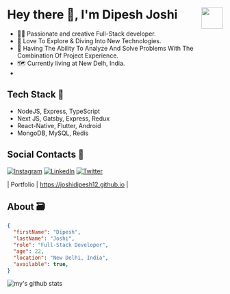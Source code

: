 # Hey there 👋, I'm Dipesh Joshi <img width="50" style="float: right;" src="https://media.giphy.com/media/1fhj2FW0661V3Nb2Me/giphy.gif">

- 👨‍💻 Passionate and creative Full-Stack developer. 
- 🚀 Love To Explore & Diving Into New Technologies.
- 🎯 Having The Ability To Analyze And Solve Problems With The Combination Of Project Experience.
- 🗺 Currently living at New Delh, India.
- 

## Tech Stack 🎒

- NodeJS, Express, TypeScript
- Next JS, Gatsby, Express, Redux
- React-Native, Flutter, Android
- MongoDB, MySQL, Redis


## Social Contacts 🤝

[![Instagram][insta-shield]][insta-url] [![LinkedIn][linkedin-shield]][linkedin-url] [![Twitter][twitter-shield]][twitter-url]

<!-- | Sites      | URL | -->
<!-- | :---        |    :---  | -->
| Portfolio  | https://joshidipesh12.github.io |
<!-- | Blog  | https://www.blog.devsolo.in | -->

## About 🗃 
  
```json
{
  "firstName": "Dipesh",
  "lastName": "Joshi",
  "role": "Full-Stack Developer",
  "age": 22,
  "location": "New Delhi, India",
  "available": true,
}
```

![my's github stats](https://github-readme-stats.vercel.app/api?username=joshidipesh12&show_icons=true&title_color=fff&icon_color=79ff97&text_color=9f9f9f&bg_color=000)
   
[linkedin-shield]: https://img.shields.io/badge/-LinkedIn-black.svg?style=for-the-badge&logo=linkedin&colorB=555
[linkedin-url]: https://linkedin.com/in/joshidipesh12
[insta-shield]: https://img.shields.io/badge/Instagram-E4405F?style=for-the-badge&logo=instagram&logoColor=white
[insta-url]: https://www.instagram.com/_joshi_dipesh_/
[twitter-shield]: https://img.shields.io/badge/Twitter-1DA1F2?style=for-the-badge&logo=twitter&logoColor=white
[twitter-url]: https://twitter.com/_joshi_dipesh_
